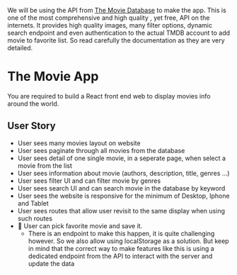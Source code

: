We will be using the API from [The Movie Database](https://developers.themoviedb.org/3) to make the app. This is one of the most comprehensive and high quality , yet free, API on the internets. It provides high quality images, many filter options, dynamic search endpoint and even authentication to the actual TMDB account to add movie to favorite list. So read carefully the documentation as they are very detailed.
# The Movie App
You are required to build a React front end web to display movies info around the world.

## User Story
* User sees many movies layout on website
* User sees paginate through all movies from the database
* User sees detail of one single movie, in a seperate page, when select a movie from the list
* User sees information about movie (authors, description, title, genres …)
* User sees filter UI and can filter movie by genres
* User sees search UI and can search movie in the database by keyword
* User sees the website is responsive for the minimum of Desktop, Iphone and Tablet
* User sees routes that allow user revisit to the same display when using such routes
* :rocket: User can pick favorite movie and save it. 
    * There is an endpoint to make this happen, it is quite challenging however. So we also allow using localStorage as a solution. But keep in mind that the correct way to make features like this is using a dedicated endpoint from the API to interact with the server and update the data